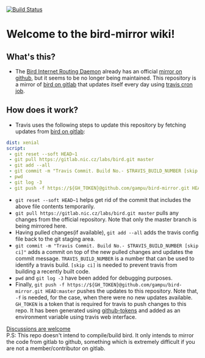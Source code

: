 [![Build Status](https://travis-ci.com/gampu/bird-mirror.svg?branch=master)](https://travis-ci.com/gampu/bird-mirror)
# Welcome to the bird-mirror wiki!

## What's this?
- The [Bird Internet Routing Daemon](https://en.wikipedia.org/wiki/Bird_Internet_routing_daemon) already has an official [mirror on github](https://github.com/BIRD/bird), but it seems to be no longer being maintained. This repository is a mirror of [bird on gitlab](https://gitlab.nic.cz/labs/bird) that updates itself every day using [travis cron job](https://docs.travis-ci.com/user/cron-jobs/).

## How does it work?
- Travis uses the following steps to update this repository by fetching updates from [bird on gitlab](https://gitlab.nic.cz/labs/bird):
```yaml
dist: xenial
script:
 - git reset --soft HEAD~1
 - git pull https://gitlab.nic.cz/labs/bird.git master
 - git add --all
 - git commit -m "Travis Commit. Build No.- $TRAVIS_BUILD_NUMBER [skip ci]"
 - pwd
 - git log -3
 - git push -f https://${GH_TOKEN}@github.com/gampu/bird-mirror.git HEAD:master
```
  - `git reset --soft HEAD~1` helps get rid of the commit that includes the above file contents temporarily.
  - `git pull https://gitlab.nic.cz/labs/bird.git master` pulls any changes from the official repository. Note that only the master branch is being mirrored here.
  - Having pulled changes(if available), `git add --all` adds the travis config file back to the git staging area.
  - `git commit -m "Travis Commit. Build No.- $TRAVIS_BUILD_NUMBER [skip ci]"` adds a commit on top of the new pulled changes and updates the commit message. `TRAVIS_BUILD_NUMBER` is a number that can be used to identify a travis build. `[skip ci]` is needed to prevent travis from building a recently built code.
  - `pwd` and `git log -3` have been added for debugging purposes.
  - Finally, `git push -f https://${GH_TOKEN}@github.com/gampu/bird-mirror.git HEAD:master` pushes the updates to this repository. Note that, `-f` is needed, for the case, when there were no new updates available. `GH_TOKEN` is a token that is required for travis to push changes to this repo. It has been generated using [github-tokens](https://github.com/settings/tokens) and added as an environment variable using travis web interface.

[Discussions are welcome](https://github.com/gampu/bird-mirror/discussions) \
P.S: This repo doesn't intend to compile/build bird. It only intends to mirror the code from gitlab to github, something which is extremely difficult if you are not a member/contributor on gitlab.
